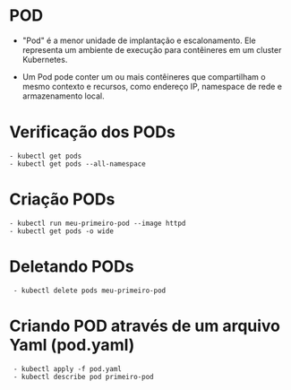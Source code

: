 
# POD

 - "Pod" é a menor unidade de implantação e escalonamento. Ele representa um ambiente de execução para contêineres em um cluster Kubernetes. 
 
 - Um Pod pode conter um ou mais contêineres que compartilham o mesmo contexto e recursos, como endereço IP, namespace de rede e armazenamento local.


# Verificação dos PODs
    - kubectl get pods
    - kubectl get pods --all-namespace


# Criação PODs
    - kubectl run meu-primeiro-pod --image httpd
    - kubectl get pods -o wide

# Deletando PODs
     - kubectl delete pods meu-primeiro-pod

# Criando POD através de um arquivo Yaml (pod.yaml)
     - kubectl apply -f pod.yaml
     - kubectl describe pod primeiro-pod